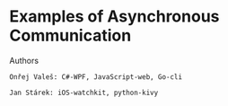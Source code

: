 # Examples of Asynchronous Communication

Authors

	Onřej Valeš: C#-WPF, JavaScript-web, Go-cli
	
	Jan Stárek: iOS-watchkit, python-kivy
